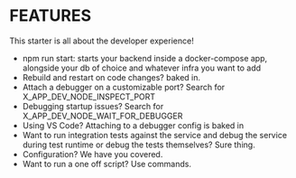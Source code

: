 # FEATURES
This starter is all about the developer experience!
 - npm run start: starts your backend inside a docker-compose app, alongside your db of choice and whatever infra you want to add
 - Rebuild and restart on code changes? baked in.
 - Attach a debugger on a customizable port? Search for X_APP_DEV_NODE_INSPECT_PORT
 - Debugging startup issues? Search for X_APP_DEV_NODE_WAIT_FOR_DEBUGGER
 - Using VS Code? Attaching to a debugger config is baked in
 - Want to run integration tests against the service and debug the service during test runtime or debug the tests themselves? Sure thing.
 - Configuration? We have you covered.
 - Want to run a one off script? Use commands.